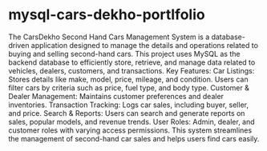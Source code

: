 # mysql-cars-dekho-portlfolio
The CarsDekho Second Hand Cars Management System is a database-driven application designed to manage the details and operations related to buying and selling second-hand cars. This project uses MySQL as the backend database to efficiently store, retrieve, and manage data related to vehicles, dealers, customers, and transactions.
Key Features:
Car Listings: Stores details like make, model, price, mileage, and condition. Users can filter cars by criteria such as price, fuel type, and body type.
Customer & Dealer Management: Maintains customer preferences and dealer inventories.
Transaction Tracking: Logs car sales, including buyer, seller, and price.
Search & Reports: Users can search and generate reports on sales, popular models, and revenue trends.
User Roles: Admin, dealer, and customer roles with varying access permissions.
This system streamlines the management of second-hand car sales and helps users find cars easily.






